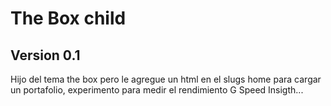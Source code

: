 # The Box child
## Version 0.1

Hijo del tema the box pero le agregue un html en el slugs home para cargar un portafolio, experimento para medir el rendimiento G Speed Insigth...